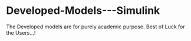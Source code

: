 # Developed-Models---Simulink
The Developed models are for purely academic purpose.  Best of Luck for the Users...!
